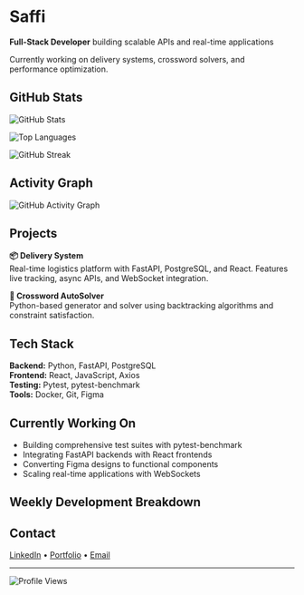 # Saffi

**Full-Stack Developer** building scalable APIs and real-time applications

Currently working on delivery systems, crossword solvers, and performance optimization.

## GitHub Stats

![GitHub Stats](https://github-readme-stats.vercel.app/api?username=saffi&show_icons=true&theme=dark&count_private=true&hide_border=true)

![Top Languages](https://github-readme-stats.vercel.app/api/top-langs/?username=saffi&layout=compact&theme=dark&hide_border=true&langs_count=8)

![GitHub Streak](https://streak-stats.demolab.com/?user=saffi&theme=dark&hide_border=true)

## Activity Graph

![GitHub Activity Graph](https://github-readme-activity-graph.vercel.app/graph?username=saffi&theme=github-compact&hide_border=true)

## Projects

**📦 Delivery System**  
Real-time logistics platform with FastAPI, PostgreSQL, and React. Features live tracking, async APIs, and WebSocket integration.

**🧠 Crossword AutoSolver**  
Python-based generator and solver using backtracking algorithms and constraint satisfaction.

## Tech Stack

**Backend:** Python, FastAPI, PostgreSQL  
**Frontend:** React, JavaScript, Axios  
**Testing:** Pytest, pytest-benchmark  
**Tools:** Docker, Git, Figma

## Currently Working On

- Building comprehensive test suites with pytest-benchmark
- Integrating FastAPI backends with React frontends
- Converting Figma designs to functional components
- Scaling real-time applications with WebSockets

## Weekly Development Breakdown

<!--START_SECTION:waka-->
<!--END_SECTION:waka-->

## Contact

[LinkedIn](https://linkedin.com/in/saffi) • [Portfolio](https://saffi.dev) • [Email](mailto:saffi@example.com)

---

![Profile Views](https://komarev.com/ghpvc/?username=saffi&color=blue&style=flat-square)
